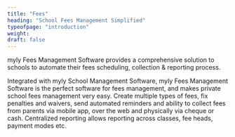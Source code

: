```yaml
---
title: "Fees"
heading: "School Fees Management Simplified"
typeofpage: "introduction"
weight:
draft: false
---
```

myly Fees Management Software provides a comprehensive solution to schools to automate their fees scheduling, collection & reporting process. 

Integrated with myly School Management Software, myly Fees Management Software is the perfect software for fees management, and makes private school fees management very easy. Create multiple types of fees, fix penalties and waivers, send automated reminders and ability to collect fees from parents via mobile app, over the web and physically via cheque or cash. Centralized reporting allows reporting across classes, fee heads, payment modes etc. 
